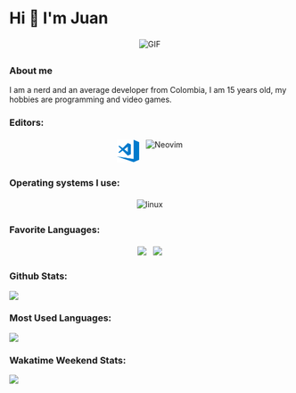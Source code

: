 # Hi 👋 I'm Juan

<div align="center">
    <img hight="300" width="700" alt="GIF" align="center" src="https://imgur.com/grpnPKi.gif">
</div>

##

### About me
I am a nerd and an average developer from Colombia, I am 15 years old, my hobbies are programming and video games.
### Editors:
<div align="center">
    <img src="https://raw.githubusercontent.com/github/explore/80688e429a7d4ef2fca1e82350fe8e3517d3494d/topics/visual-studio-code/visual-studio-code.png" alt="VS Code" height="40" style="vertical-align:top; margin:4px">
    <img src="https://www.vectorlogo.zone/logos/neovimio/neovimio-icon.svg" alt="Neovim" height="40" style="vertical-align:top; margin:4px">
</div>

### Operating systems I use:

<div align="center">
    <img src="https://www.vectorlogo.zone/logos/archlinux/archlinux-icon.svg" alt="linux" height="40" style="vertical-align:top; margin:4px">
</div>

### Favorite Languages:

<div align="center">
    <img src="https://iconape.com/wp-content/files/sh/51404/svg/c--4.svg" height="40" style="vertical-align:top; margin:4px">
    <img src="https://iconape.com/wp-content/files/rj/371212/svg/371212.svg" height="40" style="vertical-align:top; margin:4px">
</div>

### Github Stats:
<div style="display:flex;">
    <img src="https://github-readme-stats.vercel.app/api?username=dj45-sys&&show_icons=true&title_color=ff8000&icon_color=bb2acf&text_color=daf7dc&bg_color=424242"/>
</div>

### Most Used Languages:
<div style="display:flex;">
    <img src="https://github-readme-stats.vercel.app/api/top-langs/?username=dj45-sys&layout=compact">
</div>

### Wakatime Weekend Stats:

<div style="display: flex;">
    <img src="https://github-readme-stats.vercel.app/api/wakatime?username=Dj45Sys" width="50%" align="left"/>
</div>

